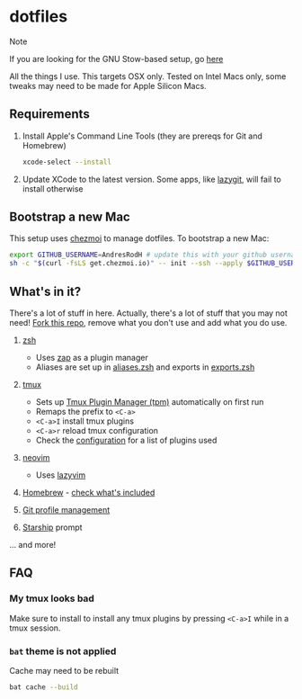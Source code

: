 # dotfiles

> [!NOTE]
> If you are looking for the GNU Stow-based setup, go [here](https://github.com/AndresRodH/config)

All the things I use. This targets OSX only. Tested on Intel Macs only, some tweaks may need to be made for Apple Silicon Macs.

## Requirements

1. Install Apple's Command Line Tools (they are prereqs for Git and Homebrew)

   ```sh
   xcode-select --install
   ```

2. Update XCode to the latest version. Some apps, like [lazygit](https://github.com/jesseduffield/lazygit), will fail to install otherwise

## Bootstrap a new Mac

This setup uses [chezmoi](https://www.chezmoi.io/) to manage dotfiles. To bootstrap a new Mac:

```sh
export GITHUB_USERNAME=AndresRodH # update this with your github username if you cloned/forked this repo
sh -c "$(curl -fsLS get.chezmoi.io)" -- init --ssh --apply $GITHUB_USERNAME
```

## What's in it?

There's a lot of stuff in here. Actually, there's a lot of stuff that you may not need! [Fork this repo](https://github.com/AndresRodH/dotfiles/fork), remove what you don't use and add what you do use.

1. [zsh](https://www.zsh.org/)
   - Uses [zap](https://github.com/zap-zsh/zap) as a plugin manager
   - Aliases are set up in [aliases.zsh](`dot_config/zsh/aliases.zsh`) and exports in [exports.zsh](`dot_config/zsh/exports.zsh`)

2. [tmux](https://github.com/tmux/tmux)
   - Sets up [Tmux Plugin Manager (tpm)](https://github.com/tmux-plugins/tpm) automatically on first run
   - Remaps the prefix to `<C-a>`
   - `<C-a>I` install tmux plugins
   - `<C-a>r` reload tmux configuration
   - Check the [configuration](`dot_tmux.conf`) for a list of plugins used

3. [neovim](https://neovim.io/)
   - Uses [lazyvim](https://www.lazyvim.org/)

4. [Homebrew](https://brew.sh/) - [check what's included](run_once_before_install-packages-darwin.sh.tmpl)

5. [Git profile management](`dot_gitconfig`)

6. [Starship](https://starship.rs/) prompt

... and more!

## FAQ

### My tmux looks bad

Make sure to install to install any tmux plugins by pressing `<C-a>I` while in a tmux session.

### `bat` theme is not applied

Cache may need to be rebuilt

```sh
bat cache --build
```
